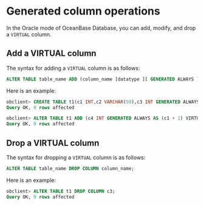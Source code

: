 # Generated column operations

In the Oracle mode of OceanBase Database, you can add, modify, and drop a `VIRTUAL` column.

## Add a VIRTUAL column

The syntax for adding a `VIRTUAL` column is as follows:

```sql
ALTER TABLE table_name ADD (column_name [datatype ][ GENERATED ALWAYS ] AS (column_expression) [VIRTUAL]);
```

Here is an example:

```sql
obclient> CREATE TABLE t1(c1 INT,c2 VARCHAR(50),c3 INT GENERATED ALWAYS AS (c1 * 10)  VIRTUAL);
Query OK, 0 rows affected

obclient> ALTER TABLE t1 ADD (c4 INT GENERATED ALWAYS AS (c1 + 1) VIRTUAL);
Query OK, 0 rows affected
```

## Drop a VIRTUAL column

The syntax for dropping a `VIRTUAL` column is as follows:

```sql
ALTER TABLE table_name DROP COLUMN column_name;
```

Here is an example:

```sql
obclient> ALTER TABLE t1 DROP COLUMN c3;
Query OK, 0 rows affected
```
